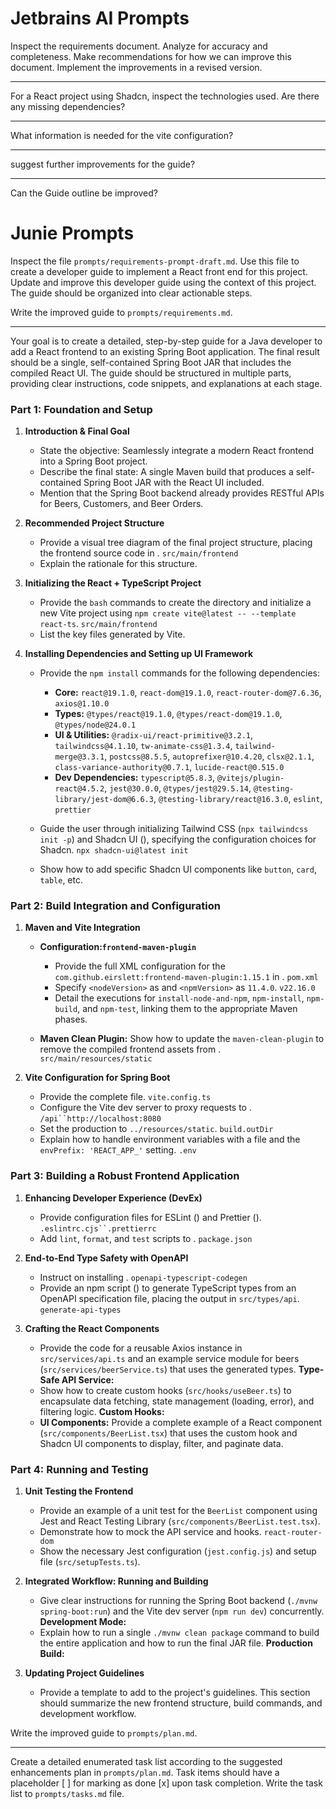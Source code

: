 # Jetbrains AI Prompts

Inspect the requirements document. Analyze for accuracy and completeness. Make recommendations for
how we can improve this document. Implement the improvements in a revised version.

------------------

For a React project using Shadcn, inspect the technologies used. Are there any missing dependencies?

--------------------
What information is needed for the vite configuration?

--------------------
suggest further improvements for the guide?

--------------------
Can the Guide outline be improved?

# Junie Prompts
Inspect the file `prompts/requirements-prompt-draft.md`. Use this file to create a developer guide to
implement a React front end for this project. Update and improve this developer guide using the context
of this project. The guide should be organized into clear actionable steps.

Write the improved guide to `prompts/requirements.md`.


--------------------

Your goal is to create a detailed, step-by-step guide for a Java developer to add a React frontend to an existing Spring Boot application. The final result should be a single, self-contained Spring Boot JAR that includes the compiled React UI.
The guide should be structured in multiple parts, providing clear instructions, code snippets, and explanations at each stage.
### **Part 1: Foundation and Setup**
1. **Introduction & Final Goal**
    - State the objective: Seamlessly integrate a modern React frontend into a Spring Boot project.
    - Describe the final state: A single Maven build that produces a self-contained Spring Boot JAR with the React UI included.
    - Mention that the Spring Boot backend already provides RESTful APIs for Beers, Customers, and Beer Orders.

2. **Recommended Project Structure**
    - Provide a visual tree diagram of the final project structure, placing the frontend source code in . `src/main/frontend`
    - Explain the rationale for this structure.

3. **Initializing the React + TypeScript Project**
    - Provide the `bash` commands to create the directory and initialize a new Vite project using `npm create vite@latest -- --template react-ts`. `src/main/frontend`
    - List the key files generated by Vite.

4. **Installing Dependencies and Setting up UI Framework**
    - Provide the `npm install` commands for the following dependencies:
        - **Core:** `react@19.1.0`, `react-dom@19.1.0`, `react-router-dom@7.6.36`, `axios@1.10.0`
        - **Types:** `@types/react@19.1.0`, `@types/react-dom@19.1.0`, `@types/node@24.0.1`
        - **UI & Utilities:** `@radix-ui/react-primitive@3.2.1`, `tailwindcss@4.1.10`, `tw-animate-css@1.3.4`, `tailwind-merge@3.3.1`, `postcss@8.5.5`, `autoprefixer@10.4.20`, `clsx@2.1.1`, `class-variance-authority@0.7.1`, `lucide-react@0.515.0`
        - **Dev Dependencies:** `typescript@5.8.3`, `@vitejs/plugin-react@4.5.2`, `jest@30.0.0`, `@types/jest@29.5.14`, `@testing-library/jest-dom@6.6.3`, `@testing-library/react@16.3.0`, `eslint`, `prettier`

    - Guide the user through initializing Tailwind CSS (`npx tailwindcss init -p`) and Shadcn UI (), specifying the configuration choices for Shadcn. `npx shadcn-ui@latest init`
    - Show how to add specific Shadcn UI components like `button`, `card`, `table`, etc.

### **Part 2: Build Integration and Configuration**
1. **Maven and Vite Integration**
    - **Configuration:`frontend-maven-plugin`**
        - Provide the full XML configuration for the `com.github.eirslett:frontend-maven-plugin:1.15.1` in . `pom.xml`
        - Specify `<nodeVersion>` as and `<npmVersion>` as `11.4.0`. `v22.16.0`
        - Detail the executions for `install-node-and-npm`, `npm-install`, `npm-build`, and `npm-test`, linking them to the appropriate Maven phases.

    - **Maven Clean Plugin:** Show how to update the `maven-clean-plugin` to remove the compiled frontend assets from . `src/main/resources/static`

2. **Vite Configuration for Spring Boot**
    - Provide the complete file. `vite.config.ts`
    - Configure the Vite dev server to proxy requests to . `/api``http://localhost:8080`
    - Set the production to `../resources/static`. `build.outDir`
    - Explain how to handle environment variables with a file and the `envPrefix: 'REACT_APP_'` setting. `.env`

### **Part 3: Building a Robust Frontend Application**
1. **Enhancing Developer Experience (DevEx)**
    - Provide configuration files for ESLint () and Prettier (). `.eslintrc.cjs``.prettierrc`
    - Add `lint`, `format`, and `test` scripts to . `package.json`

2. **End-to-End Type Safety with OpenAPI**
    - Instruct on installing . `openapi-typescript-codegen`
    - Provide an npm script () to generate TypeScript types from an OpenAPI specification file, placing the output in `src/types/api`. `generate-api-types`

3. **Crafting the React Components**
    - Provide the code for a reusable Axios instance in `src/services/api.ts` and an example service module for beers (`src/services/beerService.ts`) that uses the generated types. **Type-Safe API Service:**
    - Show how to create custom hooks (`src/hooks/useBeer.ts`) to encapsulate data fetching, state management (loading, error), and filtering logic. **Custom Hooks:**
    - **UI Components:** Provide a complete example of a React component (`src/components/BeerList.tsx`) that uses the custom hook and Shadcn UI components to display, filter, and paginate data.

### **Part 4: Running and Testing**
1. **Unit Testing the Frontend**
    - Provide an example of a unit test for the `BeerList` component using Jest and React Testing Library (`src/components/BeerList.test.tsx`).
    - Demonstrate how to mock the API service and hooks. `react-router-dom`
    - Show the necessary Jest configuration (`jest.config.js`) and setup file (`src/setupTests.ts`).

2. **Integrated Workflow: Running and Building**
    - Give clear instructions for running the Spring Boot backend (`./mvnw spring-boot:run`) and the Vite dev server (`npm run dev`) concurrently. **Development Mode:**
    - Explain how to run a single `./mvnw clean package` command to build the entire application and how to run the final JAR file. **Production Build:**

3. **Updating Project Guidelines**
    - Provide a template to add to the project's guidelines. This section should summarize the new frontend structure, build commands, and development workflow.


Write the improved guide to `prompts/plan.md`.

--------------------

Create a detailed enumerated task list according to the suggested enhancements plan in `prompts/plan.md`. Task items should have a placeholder [ ] for marking as done [x] upon task completion. Write the task list to `prompts/tasks.md` file.